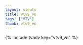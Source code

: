 ```yaml
--- 
layout: sieutv
title: vtv9_vn
tags: ["VTV"]
thumb: vtv9_vn
---
```

{% include tvadv key="vtv9_vn" %}
